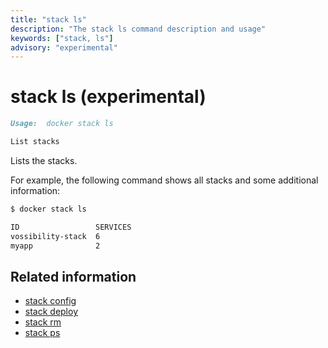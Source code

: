 ```yaml
---
title: "stack ls"
description: "The stack ls command description and usage"
keywords: ["stack, ls"]
advisory: "experimental"
---
```


# stack ls (experimental)

```markdown
Usage:	docker stack ls

List stacks
```

Lists the stacks.

For example, the following command shows all stacks and some additional information:

```bash
$ docker stack ls

ID                 SERVICES
vossibility-stack  6
myapp              2
```

## Related information

* [stack config](stack_config.md)
* [stack deploy](stack_deploy.md)
* [stack rm](stack_rm.md)
* [stack ps](stack_ps.md)
